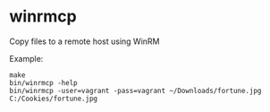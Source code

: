 winrmcp
=======

Copy files to a remote host using WinRM

Example:

    make
    bin/winrmcp -help
    bin/winrmcp -user=vagrant -pass=vagrant ~/Downloads/fortune.jpg C:/Cookies/fortune.jpg
